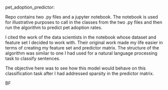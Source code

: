 pet_adoption_predictor:
 
Repo contains two .py files and a jupyter notebook. The notebook is used for illustrative purposes to call in the classes from the two .py files and then run the
algorithm to predict pet adoption rates. 

I cited the work of the data scientists in the notebook whose dataset and feature set I decided to work with. Their original work made my life easier in terms of creating my feature set and predictor matrix. The structure of the algorithm was similar to one I had used for a natural language processing task to classify sentences. 

The objective here was to see how this model would behave on this classification task after I had addressed sparsity in the predictor matrix.

BF
  
